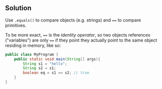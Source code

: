 ## Solution

Use `.equals()` to compare objects (e.g. strings) and `==` to compare primitives.

To be more exact, `==` is the _identity operator_, so two objects references ("variables") are only `==` if they point they actually point to the same object residing in memory, like so:

```java
public class MyProgram {
    public static void main(String[] args){
        String s1 = "hello";
        String s2 = s1;
        boolean eq = s1 == s2; // true
    }
}
```  